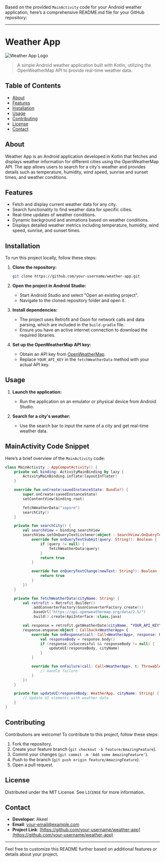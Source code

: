 Based on the provided `MainActivity` code for your Android weather application, here’s a comprehensive README.md file for your GitHub repository:

---

# Weather App

![Weather App Logo](link-to-logo.png)

> A simple Android weather application built with Kotlin, utilizing the OpenWeatherMap API to provide real-time weather data.

## Table of Contents

- [About](#about)
- [Features](#features)
- [Installation](#installation)
- [Usage](#usage)
- [Contributing](#contributing)
- [License](#license)
- [Contact](#contact)

## About

Weather App is an Android application developed in Kotlin that fetches and displays weather information for different cities using the OpenWeatherMap API. The app allows users to search for a city's weather and provides details such as temperature, humidity, wind speed, sunrise and sunset times, and weather conditions.

## Features

- Fetch and display current weather data for any city.
- Search functionality to find weather data for specific cities.
- Real-time updates of weather conditions.
- Dynamic background and animations based on weather conditions.
- Displays detailed weather metrics including temperature, humidity, wind speed, sunrise, and sunset times.

## Installation

To run this project locally, follow these steps:

1. **Clone the repository:**
    ```bash
    git clone https://github.com/your-username/weather-app.git
    ```
2. **Open the project in Android Studio:**
    - Start Android Studio and select "Open an existing project".
    - Navigate to the cloned repository folder and open it.

3. **Install dependencies:**
    - The project uses Retrofit and Gson for network calls and data parsing, which are included in the `build.gradle` file.
    - Ensure you have an active internet connection to download the required libraries.

4. **Set up the OpenWeatherMap API key:**
    - Obtain an API key from [OpenWeatherMap](https://openweathermap.org/api).
    - Replace `YOUR_API_KEY` in the `fetchWeatherData` method with your actual API key.

## Usage

1. **Launch the application:**
    - Run the application on an emulator or physical device from Android Studio.

2. **Search for a city's weather:**
    - Use the search bar to input the name of a city and get real-time weather data.

## MainActivity Code Snippet
Here’s a brief overview of the `MainActivity` code:
```kotlin
class MainActivity : AppCompatActivity() {
    private val binding: ActivityMainBinding by lazy {
        ActivityMainBinding.inflate(layoutInflater)
    }

    override fun onCreate(savedInstanceState: Bundle?) {
        super.onCreate(savedInstanceState)
        setContentView(binding.root)

        fetchWeatherData("sopore")
        searchCity()
    }

    private fun searchCity() {
        val searchView = binding.searchView
        searchView.setOnQueryTextListener(object : SearchView.OnQueryTextListener {
            override fun onQueryTextSubmit(query: String?): Boolean {
                if (query != null) {
                    fetchWeatherData(query)
                }
                return true
            }

            override fun onQueryTextChange(newText: String?): Boolean {
                return true
            }
        })
    }

    private fun fetchWeatherData(cityName: String) {
        val retrofit = Retrofit.Builder()
            .addConverterFactory(GsonConverterFactory.create())
            .baseUrl("https://api.openweathermap.org/data/2.5/")
            .build().create(ApiInterface::class.java)

        val response = retrofit.getWeatherDate(cityName, "YOUR_API_KEY", "metric")
        response.enqueue(object : Callback<WeatherApp> {
            override fun onResponse(call: Call<WeatherApp>, response: Response<WeatherApp>) {
                val responseBody = response.body()
                if (response.isSuccessful && responseBody != null) {
                    updateUI(responseBody, cityName)
                }
            }

            override fun onFailure(call: Call<WeatherApp>, t: Throwable) {
                // Handle failure
            }
        })
    }

    private fun updateUI(responseBody: WeatherApp, cityName: String) {
        // Update UI elements with weather data
    }
}
```
## Contributing

Contributions are welcome! To contribute to this project, follow these steps:

1. Fork the repository.
2. Create your feature branch (`git checkout -b feature/AmazingFeature`).
3. Commit your changes (`git commit -m 'Add some AmazingFeature'`).
4. Push to the branch (`git push origin feature/AmazingFeature`).
5. Open a pull request.

## License

Distributed under the MIT License. See `LICENSE` for more information.

## Contact

- **Developer**: Akeel
- **Email**: your-email@example.com
- **Project Link**: [https://github.com/your-username/weather-app](https://github.com/your-username/weather-app)

---

Feel free to customize this README further based on additional features or details about your project.
